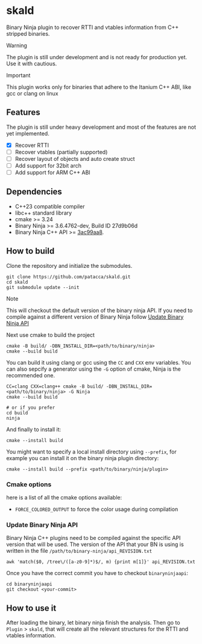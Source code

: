 # skald
Binary Ninja plugin to recover RTTI and vtables information from C++ stripped binaries.

> [!WARNING]
> The plugin is still under development and is not ready for production yet. Use it with cautious.

> [!IMPORTANT]
> This plugin works only for binaries that adhere to the Itanium C++ ABI, like gcc or clang on linux

## Features

The plugin is still under heavy development and most of the features are not yet implemented.

- [x] Recover RTTI
- [ ] Recover vtables (partially supported)
- [ ] Recover layout of objects and auto create struct
- [ ] Add support for 32bit arch
- [ ] Add support for ARM C++ ABI

## Dependencies

- C++23 compatible compiler
- libc++ standard library
- cmake >= 3.24
- Binary Ninja >= 3.6.4762-dev, Build ID 27d9b06d
- Binary Ninja C++ API >= [3ac99aa8](https://github.com/Vector35/binaryninja-api/commit/3ac99aa88c7019c8313304ef74dd5bbb468a74bc).

## How to build

Clone the repository and initialize the submodules.

```commandline
git clone https://github.com/patacca/skald.git
cd skald
git submodule update --init
```

> [!NOTE]
> This will checkout the default version of the binary ninja API. If you need to compile against a different version of Binary Ninja follow [Update Binary Ninja API](#update-binary-ninja-api)

Next use cmake to build the project

```commandline
cmake -B build/ -DBN_INSTALL_DIR=<path/to/binary/ninja>
cmake --build build
```

You can build it using clang or gcc using the `CC` and `CXX` env variables. You can also
sepcify a generator using the `-G` option of cmake, Ninja is the recommended one.

```commandline
CC=clang CXX=clang++ cmake -B build/ -DBN_INSTALL_DIR=<path/to/binary/ninja> -G Ninja
cmake --build build

# or if you prefer
cd build
ninja
```

And finally to install it:

```commandline
cmake --install build
```

You might want to specify a local install directory using `--prefix`, for example you can
install it on the binary ninja plugin directory:

```commandline
cmake --install build --prefix <path/to/binary/ninja/plugin>
```

### Cmake options

here is a list of all the cmake options available:

- `FORCE_COLORED_OUTPUT` to force the color usage during compilation

### Update Binary Ninja API

Binary Ninja C++ plugins need to be compiled against the specific API version that will be used.
The version of the API that your BN is using is written in the file `/path/to/binary-ninja/api_REVISION.txt`

```commandline
awk 'match($0, /tree\/([a-z0-9]*)$/, m) {print m[1]}' api_REVISION.txt
```

Once you have the correct commit you have to checkout `binaryninjaapi`:

```commandline
cd binaryninjaapi
git checkout <your-commit>
```

## How to use it

After loading the binary, let binary ninja finish the analysis. Then go to `Plugin` > `skald`,
that will create all the relevant structures for the RTTI and vtables information.
